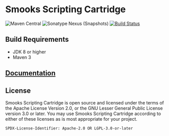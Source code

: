 # Smooks Scripting Cartridge

![Maven Central](https://img.shields.io/maven-central/v/org.smooks.cartridges/smooks-scripting-cartridge)
![Sonatype Nexus (Snapshots)](https://img.shields.io/nexus/s/org.smooks.cartridges/smooks-scripting-cartridge?server=https%3A%2F%2Foss.sonatype.org)
[![Build Status](https://travis-ci.org/smooks/smooks-scripting-cartridge.svg?branch=master)](https://travis-ci.org/smooks/smooks-scripting-cartridge)

## Build Requirements

* JDK 8 or higher
* Maven 3

## [Documentation](https://www.smooks.org/documentation/#scripting)

## License

Smooks Scripting Cartridge is open source and licensed under the terms of the Apache License Version 2.0, or the GNU Lesser General Public 
License version 3.0 or later. You may use Smooks Scripting Cartridge according to either of these licenses as is most appropriate for your project.

`SPDX-License-Identifier: Apache-2.0 OR LGPL-3.0-or-later`